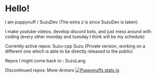 # Hello!
I am puppynuff / SuzuDev (The extra z is since SuzuDev is taken)

I make youtube videos, develop discord bots, and just mess around with coding (every other monday and tuesday I think will be my schedule)

Currently active repos:
Suzu-cpp
Suzu (Private version, working on a different one which is able to be directly released to the public)

Repos I might come back to :
SuzuLang

Discontinued repos:
More-Armors
[![Puppynuffs stats ig](https://github-readme-stats.vercel.app/api?username=Suzzudev)](https://github.com/anuraghazra/github-readme-stats)
